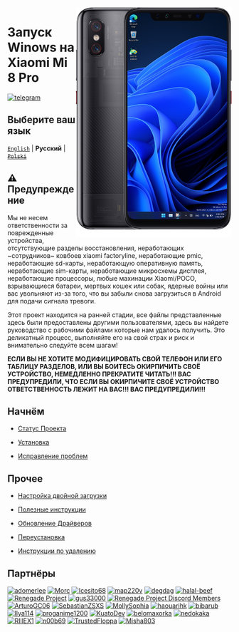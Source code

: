 <img align="right" src="https://github.com/n00b69/woa-equuleus/blob/main/equuleus.png" width="350" alt="Windows 11 running on equuleus">

# Запуск Winows на Xiaomi Mi 8 Pro
[![telegram](https://img.shields.io/badge/chat-telegram-brightgreen.svg?logo=telegram&style=flat-square)](https://t.me/woaequuleus)

## Выберите ваш язык 
[`English`](/README.md) | **Pусский** | ~~[`Polski`](/guide/README-pl.md)~~

## ⚠️ Предупреждение 
Мы не несем ответственности за поврежденные устройства, отсутствующие разделы восстановления, неработающих ~сотрудников~ ковбоев xiaomi factoryline, неработающие pmic, неработающие sd-карты, неработающую оперативную память, неработающие sim-карты, неработающие микросхемы дисплея, неработающие процессоры, любые махинации Xiaomi/POCO, взрывающиеся батареи, мертвых кошек или собак, ядерные войны или вас увольняют из-за того, что вы забыли снова загрузиться в Android для подачи сигнала тревоги.

Этот проект находится на ранней стадии, все файлы представленные здесь были предоставлены другими пользователями, здесь вы найдете руководство с рабочими файлами которые нам удалось получить. Это деликатный процесс, выполняйте его на свой страх и риск и внимательно следуйте всем шагам!

**ЕСЛИ ВЫ НЕ ХОТИТЕ МОДИФИЦИРОВАТЬ СВОЙ ТЕЛЕФОН ИЛИ ЕГО ТАБЛИЦУ РАЗДЕЛОВ, ИЛИ ВЫ БОИТЕСЬ ОКИРПИЧИТЬ СВОЁ УСТРОЙСТВО, НЕМЕДЛЕННО ПРЕКРАТИТЕ ЧИТАТЬ!!! ВАС ПРЕДУПРЕДИЛИ, ЧТО ЕСЛИ ВЫ ОКИРПИЧИТЕ СВОЁ УСТРОЙСТВО ОТВЕТСТВЕННОСТЬ ЛЕЖИТ НА ВАС!!! ВАС ПРЕДУПРЕДИЛИ!!!**

## Начнём
- [Статус Проекта](status-ru.md)

- [Установка](1-partition-ru.md)

- [Исправление проблем](troubleshooting-ru.md)


## Прочее 
- [Настройка двойной загрузки](dualboot-ru.md)

- [Полезные инструкции](materials-ru.md)

- [Обновление Драйверов](update-ru.md)

- [Переустановка](reinstall-ru.md)

- [Инструкции по удалению](uninstall-ru.md)

## Партнёры 
[<img alt="adomerlee" src="https://images.weserv.nl/?url=https://avatars.githubusercontent.com/u/109386069?v=4&w=45&fit=cover&mask=circle&maxage=7d" />](https://github.com/adomerlee)
[<img alt="Morc" src="https://images.weserv.nl/?url=https://avatars.githubusercontent.com/u/13377926?v=4&w=45&fit=cover&mask=circle&maxage=7d" />](https://github.com/TheMorc)
[<img alt="Icesito68" src="https://images.weserv.nl/?url=https://avatars.githubusercontent.com/u/113939920?v=4&w=45&fit=cover&mask=circle&maxage=7d" />](https://github.com/Icesito68)
[<img alt="map220v" src="https://images.weserv.nl/?url=https://avatars.githubusercontent.com/u/14368485?v=4&w=45&fit=cover&mask=circle&maxage=7d" />](https://github.com/map220v)
[<img alt="degdag" src="https://images.weserv.nl/?url=https://avatars.githubusercontent.com/u/22778181?v=4&w=45&fit=cover&mask=circle&maxage=7d" />](https://github.com/degdag)
[<img alt="halal-beef" src="https://images.weserv.nl/?url=https://avatars.githubusercontent.com/u/78730004?v=4&w=45&fit=cover&mask=circle&maxage=7d" />](https://github.com/halal-beef)
[<img alt="Renegade Project" src="https://images.weserv.nl/?url=https://avatars.githubusercontent.com/u/63859504?s=200&v=4&w=45&fit=cover&mask=circle&maxage=7d" />](https://github.com/edk2-porting)
[<img alt="gus33000" src="https://images.weserv.nl/?url=https://avatars.githubusercontent.com/u/3755345?v=4&w=45&fit=cover&mask=circle&maxage=7d" />](https://github.com/gus33000)
[<img alt="Renegade Project Discord Members" src="https://images.weserv.nl/?url=https://cdn.discordapp.com/icons/736563593058713690/68f67bfddf4390b11effc99917b16338.webp?size=256&w=45&fit=cover&mask=circle&maxage=7d" />](https://discord.gg/XXBWfag)
[<img alt="ArturoGC06" src="https://images.weserv.nl/?url=https://avatars.githubusercontent.com/u/76574534?v=4&w=45&fit=cover&mask=circle&maxage=7d" />](https://github.com/ArturoGC06)
[<img alt="SebastianZSXS" src="https://images.weserv.nl/?url=https://avatars.githubusercontent.com/u/111822607?v=4&w=45&fit=cover&mask=circle&maxage=7d" />](https://github.com/SebastianZSXS)
[<img alt="MollySophia" src="https://images.weserv.nl/?url=https://avatars.githubusercontent.com/u/20746884?v=4&w=45&fit=cover&mask=circle&maxage=7d" />](https://github.com/MollySophia)
[<img alt="haouarihk" src="https://images.weserv.nl/?url=https://avatars.githubusercontent.com/u/57036855?v=4&w=45&fit=cover&mask=circle&maxage=7d" />](https://github.com/haouarihk)
[<img alt="bibarub" src="https://images.weserv.nl/?url=https://avatars.githubusercontent.com/u/73599925?v=4&w=45&fit=cover&mask=circle&maxage=7d" />](https://github.com/bibarub)
[<img alt="Ilya114" src="https://images.weserv.nl/?url=https://avatars.githubusercontent.com/u/93242944?v=4&w=45&fit=cover&mask=circle&maxage=7d" />](https://github.com/Ilya114)
[<img alt="proganime1200" src="https://images.weserv.nl/?url=https://avatars.githubusercontent.com/u/32473502?v=4&w=45&fit=cover&mask=circle&maxage=7d" />](https://github.com/proganime1200)
[<img alt="KuatoDev" src="https://images.weserv.nl/?url=https://avatars.githubusercontent.com/u/17999613?v=4&w=45&fit=cover&mask=circle&maxage=7d" />](https://github.com/KuatoDev)
[<img alt="belomaxorka" src="https://images.weserv.nl/?url=https://avatars.githubusercontent.com/u/54049465?v=4&w=45&fit=cover&mask=circle&maxage=7d" />](https://github.com/belomaxorka)
[<img alt="nedokaka" src="https://images.weserv.nl/?url=https://avatars.githubusercontent.com/u/104865210?v=4&w=45&fit=cover&mask=circle&maxage=7d" />](https://github.com/nedokaka)
[<img alt="RIllEX1"
src="https://images.weserv.nl/?url=https://avatars.githubusercontent.com/u/142384494?v=4&w=45&fit=cover&mask=circle&maxage=7d" />](https://github.com/RIllEX1)
[<img alt="n00b69" src="https://images.weserv.nl/?url=https://avatars.githubusercontent.com/u/83274506?v=4&w=45&fit=cover&mask=circle&maxage=7d" />](https://github.com/n00b69) 
[<img alt="TrustedFloppa" src="https://images.weserv.nl/?url=https://avatars.githubusercontent.com/u/85476585?v=4&w=45&fit=cover&mask=circle&maxage=7d" />](https://github.com/TrustedFloppa)
[<img alt="Misha803" src="https://images.weserv.nl/?url=https://avatars.githubusercontent.com/u/118528504?v=4&w=45&fit=cover&mask=circle&maxage=7d" />](https://github.com/Misha803)


















